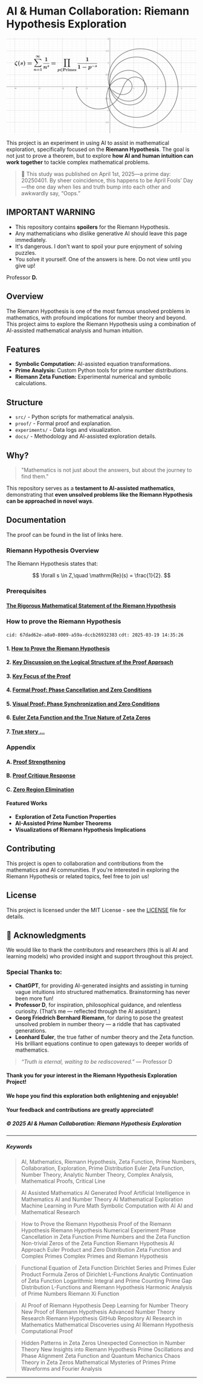 # AI & Human Collaboration: Riemann Hypothesis Exploration

![plot of zeta function](experiments/RZF-plot-demo-v1-2k1k.png)

This project is an experiment in using AI to assist in mathematical exploration, specifically focused on the **Riemann Hypothesis**. The goal is not just to prove a theorem, but to explore **how AI and human intuition can work together** to tackle complex mathematical problems.

> 📅 This study was published on April 1st, 2025—a prime day: 20250401.
> By sheer coincidence, this happens to be April Fools’ Day—the one day when lies and truth bump into each other and awkwardly say, “Oops.”

## **IMPORTANT WARNING**

- This repository contains **spoilers** for the Riemann Hypothesis.
- Any mathematicians who dislike generative AI should leave this page immediately.
- It's dangerous. I don't want to spoil your pure enjoyment of solving puzzles.
- You solve it yourself. One of the answers is here. Do not view until you give up!

Professor **D.**

## Overview

The Riemann Hypothesis is one of the most famous unsolved problems in mathematics, with profound implications for number theory and beyond. This project aims to explore the Riemann Hypothesis using a combination of AI-assisted mathematical analysis and human intuition.

## Features

- **Symbolic Computation:** AI-assisted equation transformations.
- **Prime Analysis:** Custom Python tools for prime number distributions.
- **Riemann Zeta Function:** Experimental numerical and symbolic calculations.

## Structure

- `src/` - Python scripts for mathematical analysis.
- `proof/` - Formal proof and explanation.
- `experiments/` - Data logs and visualization.
- `docs/` - Methodology and AI-assisted exploration details.

## Why?
>
> "Mathematics is not just about the answers, but about the journey to find them."

This repository serves as a **testament to AI-assisted mathematics**, demonstrating that **even unsolved problems like the Riemann Hypothesis can be approached in novel ways**.

## Documentation

The proof can be found in the list of links here.

### Riemann Hypothesis Overview

The Riemann Hypothesis states that:

$$
\forall s \in Z,\quad \mathrm{Re}(s) = \frac{1}{2}.
$$

### Prerequisites

#### [The Rigorous Mathematical Statement of the Riemann Hypothesis](docs/en/riemann-hypothesis.md)

### How to prove the Riemann Hypothesis

`cid: 67dad62e-a8a0-8009-a59a-dccb26932383` `cdt: 2025-03-19 14:35:26`

#### 1. [How to Prove the Riemann Hypothesis](docs/en/how-to-prove-the-riemann-hypothesis-step-01.md)

#### 2. [Key Discussion on the Logical Structure of the Proof Approach](docs/en/how-to-prove-the-riemann-hypothesis-step-02.md)

#### 3. [Key Focus of the Proof](docs/en/how-to-prove-the-riemann-hypothesis-step-03.md)

#### 4. [Formal Proof: Phase Cancellation and Zero Conditions](docs/en/how-to-prove-the-riemann-hypothesis-step-04.md)

#### 5. [Visual Proof: Phase Synchronization and Zero Conditions](docs/en/how-to-prove-the-riemann-hypothesis-step-05.md)

#### 6. [Euler Zeta Function and the True Nature of Zeta Zeros](docs/en/how-to-prove-the-riemann-hypothesis-step-06.md)

#### 7. [True story ...](docs/en/how-to-prove-the-riemann-hypothesis-step-07.md)

### Appendix

#### A. [Proof Strengthening](docs/en/appendix-A-proof-strengthening.md)

#### B. [Proof Critique Response](docs/en/appendix-B-proof-critique-response.md)

#### C. [Zero Region Elimination](docs/en/appendix-C-zero-region-elimination.md)

<!-- #### Additional Resources -->

#### Featured Works

- **Exploration of Zeta Function Properties**
- **AI-Assisted Prime Number Theorems**
- **Visualizations of Riemann Hypothesis Implications**

## Contributing

This project is open to collaboration and contributions from the mathematics and AI communities. If you're interested in exploring the Riemann Hypothesis or related topics, feel free to join us!

## License

This project is licensed under the MIT License - see the [LICENSE](LICENSE) file for details.

## 🙏 Acknowledgments

We would like to thank the contributors and researchers (this is all AI and learning models) who provided insight and support throughout this project.

### **Special Thanks to:**

- **ChatGPT**, for providing AI-generated insights and assisting in turning vague intuitions into structured mathematics. Brainstorming has never been more fun!
- **Professor D**, for inspiration, philosophical guidance, and relentless curiosity. (That’s me — reflected through the AI assistant.)
- **Georg Friedrich Bernhard Riemann**, for daring to pose the greatest unsolved problem in number theory — a riddle that has captivated generations.
- **Leonhard Euler**, the true father of number theory and the Zeta function. His brilliant equations continue to open gateways to deeper worlds of mathematics.

> *“Truth is eternal, waiting to be rediscovered.”*
> — Professor D

#### **Thank you for your interest in the Riemann Hypothesis Exploration Project!**

#### **We hope you find this exploration both enlightening and enjoyable!**

#### **Your feedback and contributions are greatly appreciated!**

##### **© 2025 AI & Human Collaboration: Riemann Hypothesis Exploration**

---

##### Keywords

<!-- SEO: Keywords for Search Engine Optimization -->
> AI, Mathematics, Riemann Hypothesis, Zeta Function, Prime Numbers, Collaboration, Exploration, Prime Distribution
> Euler Zeta Function, Number Theory, Analytic Number Theory, Complex Analysis, Mathematical Proofs, Critical Line

> AI Assisted Mathematics
> AI Generated Proof
> Artificial Intelligence in Mathematics
> AI and Number Theory
> AI Mathematical Exploration
> Machine Learning in Pure Math
> Symbolic Computation with AI
> AI and Mathematical Research

> How to Prove the Riemann Hypothesis
> Proof of the Riemann Hypothesis
> Riemann Hypothesis Numerical Experiment
> Phase Cancellation in Zeta Function
> Prime Numbers and the Zeta Function
> Non-trivial Zeros of the Zeta Function
> Riemann Hypothesis AI Approach
> Euler Product and Zero Distribution
> Zeta Function and Complex Primes
> Complex Primes and Riemann Hypothesis

> Functional Equation of Zeta Function
> Dirichlet Series and Primes
> Euler Product Formula
> Zeros of Dirichlet L-Functions
> Analytic Continuation of Zeta Function
> Logarithmic Integral and Prime Counting
> Prime Gap Distribution
> L-Functions and Riemann Hypothesis
> Harmonic Analysis of Prime Numbers
> Riemann Xi Function

> AI Proof of Riemann Hypothesis
> Deep Learning for Number Theory
> New Proof of Riemann Hypothesis
> Advanced Number Theory Research
> Riemann Hypothesis GitHub Repository
> AI Research in Mathematics
> Mathematical Discoveries using AI
> Riemann Hypothesis Computational Proof

> Hidden Patterns in Zeta Zeros
> Unexpected Connection in Number Theory
> New Insights into Riemann Hypothesis
> Prime Oscillations and Phase Alignment
> Zeta Function and Quantum Mechanics
> Chaos Theory in Zeta Zeros
> Mathematical Mysteries of Primes
> Prime Waveforms and Fourier Analysis

---
